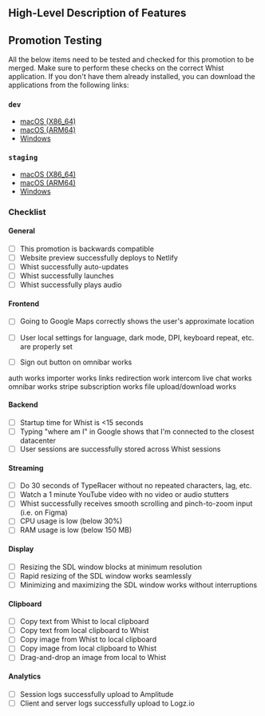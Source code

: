 ## High-Level Description of Features

## Promotion Testing

All the below items need to be tested and checked for this promotion to be merged. Make sure to perform these checks on the correct Whist application. If you don't have them already installed, you can download the applications from the following links:

### `dev`

- [macOS (X86_64)](https://whist-electron-macos-x64-dev.s3.amazonaws.com/Whist.dmg)
- [macOS (ARM64)](https://whist-electron-macos-arm64-dev.s3.amazonaws.com/Whist.dmg)
- [Windows](https://whist-electron-windows-dev.s3.amazonaws.com/Whist.exe)

### `staging`

- [macOS (X86_64)](https://whist-electron-macos-x64-staging.s3.amazonaws.com/Whist.dmg)
- [macOS (ARM64)](https://whist-electron-macos-arm64-staging.s3.amazonaws.com/Whist.dmg)
- [Windows](https://whist-electron-windows-staging.s3.amazonaws.com/Whist.exe)

### Checklist

#### General

- [ ] This promotion is backwards compatible
- [ ] Website preview successfully deploys to Netlify
- [ ] Whist successfully auto-updates
- [ ] Whist successfully launches
- [ ] Whist successfully plays audio

#### Frontend

- [ ] Going to Google Maps correctly shows the user's approximate location
- [ ] User local settings for language, dark mode, DPI, keyboard repeat, etc. are properly set
- [ ] Sign out button on omnibar works


auth works
importer works
links redirection work
intercom live chat works
omnibar works
stripe subscription works
file upload/download works

#### Backend

- [ ] Startup time for Whist is <15 seconds
- [ ] Typing "where am I" in Google shows that I'm connected to the closest datacenter
- [ ] User sessions are successfully stored across Whist sessions

#### Streaming

- [ ] Do 30 seconds of TypeRacer without no repeated characters, lag, etc.
- [ ] Watch a 1 minute YouTube video with no video or audio stutters
- [ ] Whist successfully receives smooth scrolling and pinch-to-zoom input (i.e. on Figma)
- [ ] CPU usage is low (below 30%)
- [ ] RAM usage is low (below 150 MB)

#### Display

- [ ] Resizing the SDL window blocks at minimum resolution
- [ ] Rapid resizing of the SDL window works seamlessly
- [ ] Minimizing and maximizing the SDL window works without interruptions

#### Clipboard

- [ ] Copy text from Whist to local clipboard
- [ ] Copy text from local clipboard to Whist
- [ ] Copy image from Whist to local clipboard
- [ ] Copy image from local clipboard to Whist
- [ ] Drag-and-drop an image from local to Whist

#### Analytics

- [ ] Session logs successfully upload to Amplitude
- [ ] Client and server logs successfully upload to Logz.io
